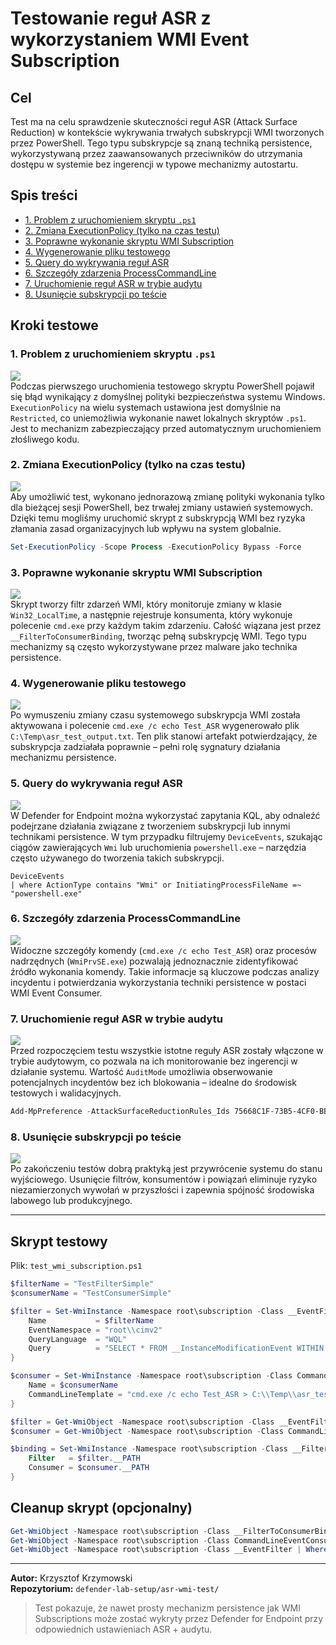 # Testowanie reguł ASR z wykorzystaniem WMI Event Subscription

## Cel
Test ma na celu sprawdzenie skuteczności reguł ASR (Attack Surface Reduction) w kontekście wykrywania trwałych subskrypcji WMI tworzonych przez PowerShell. Tego typu subskrypcje są znaną techniką persistence, wykorzystywaną przez zaawansowanych przeciwników do utrzymania dostępu w systemie bez ingerencji w typowe mechanizmy autostartu.

##  Spis treści
- [1. Problem z uruchomieniem skryptu `.ps1`](#1-problem-z-uruchomieniem-skryptu-ps1)
- [2. Zmiana ExecutionPolicy (tylko na czas testu)](#2-zmiana-executionpolicy-tylko-na-czas-testu)
- [3. Poprawne wykonanie skryptu WMI Subscription](#3-poprawne-wykonanie-skryptu-wmi-subscription)
- [4. Wygenerowanie pliku testowego](#4-wygenerowanie-pliku-testowego)
- [5. Query do wykrywania reguł ASR](#5-query-do-wykrywania-reguł-asr)
- [6. Szczegóły zdarzenia ProcessCommandLine](#6-szczegóły-zdarzenia-processcommandline)
- [7. Uruchomienie reguł ASR w trybie audytu](#7-uruchomienie-reguł-asr-w-trybie-audytu)
- [8. Usunięcie subskrypcji po teście](#8-usunięcie-subskrypcji-po-teście)

##  Kroki testowe

### 1. Problem z uruchomieniem skryptu `.ps1`
![](../screenshots/ASR-WMI-test/001_blad_uruchomienia_skryptu.png)  
Podczas pierwszego uruchomienia testowego skryptu PowerShell pojawił się błąd wynikający z domyślnej polityki bezpieczeństwa systemu Windows. `ExecutionPolicy` na wielu systemach ustawiona jest domyślnie na `Restricted`, co uniemożliwia wykonanie nawet lokalnych skryptów `.ps1`. Jest to mechanizm zabezpieczający przed automatycznym uruchomieniem złośliwego kodu.

### 2. Zmiana ExecutionPolicy (tylko na czas testu)
![](../screenshots/ASR-WMI-test/002_zmiana_execution_policy.png)  
Aby umożliwić test, wykonano jednorazową zmianę polityki wykonania tylko dla bieżącej sesji PowerShell, bez trwałej zmiany ustawień systemowych. Dzięki temu mogliśmy uruchomić skrypt z subskrypcją WMI bez ryzyka złamania zasad organizacyjnych lub wpływu na system globalnie.
```powershell
Set-ExecutionPolicy -Scope Process -ExecutionPolicy Bypass -Force
```

### 3. Poprawne wykonanie skryptu WMI Subscription
![](../screenshots/ASR-WMI-test/003_subskrypcja_WMI_dziala.png)  
Skrypt tworzy filtr zdarzeń WMI, który monitoruje zmiany w klasie `Win32_LocalTime`, a następnie rejestruje konsumenta, który wykonuje polecenie `cmd.exe` przy każdym takim zdarzeniu. Całość wiązana jest przez `__FilterToConsumerBinding`, tworząc pełną subskrypcję WMI. Tego typu mechanizmy są często wykorzystywane przez malware jako technika persistence.

### 4. Wygenerowanie pliku testowego
![](../screenshots/ASR-WMI-test/004_plik_ASR_wygenerowany.png)  
Po wymuszeniu zmiany czasu systemowego subskrypcja WMI została aktywowana i polecenie `cmd.exe /c echo Test_ASR` wygenerowało plik `C:\Temp\asr_test_output.txt`. Ten plik stanowi artefakt potwierdzający, że subskrypcja zadziałała poprawnie – pełni rolę sygnatury działania mechanizmu persistence.

### 5. Query do wykrywania reguł ASR
![](../screenshots/ASR-WMI-test/005_query_do_wyszukiwania_ASR.png)  
W Defender for Endpoint można wykorzystać zapytania KQL, aby odnaleźć podejrzane działania związane z tworzeniem subskrypcji lub innymi technikami persistence. W tym przypadku filtrujemy `DeviceEvents`, szukając ciągów zawierających `Wmi` lub uruchomienia `powershell.exe` – narzędzia często używanego do tworzenia takich subskrypcji.
```kql
DeviceEvents
| where ActionType contains "Wmi" or InitiatingProcessFileName =~ "powershell.exe"
```

### 6. Szczegóły zdarzenia ProcessCommandLine
![](../screenshots/ASR-WMI-test/006_processcommandline_szczegoly.png)  
Widoczne szczegóły komendy (`cmd.exe /c echo Test_ASR`) oraz procesów nadrzędnych (`WmiPrvSE.exe`) pozwalają jednoznacznie zidentyfikować źródło wykonania komendy. Takie informacje są kluczowe podczas analizy incydentu i potwierdzania wykorzystania techniki persistence w postaci WMI Event Consumer.

### 7. Uruchomienie reguł ASR w trybie audytu
![](../screenshots/ASR-WMI-test/007_uruchomienie_regul_ASR_audit.png)  
Przed rozpoczęciem testu wszystkie istotne reguły ASR zostały włączone w trybie audytowym, co pozwala na ich monitorowanie bez ingerencji w działanie systemu. Wartość `AuditMode` umożliwia obserwowanie potencjalnych incydentów bez ich blokowania – idealne do środowisk testowych i walidacyjnych.
```powershell
Add-MpPreference -AttackSurfaceReductionRules_Ids 75668C1F-73B5-4CF0-BB93-3ECF5CB7CC84 -AttackSurfaceReductionRules_Actions AuditMode
```

### 8. Usunięcie subskrypcji po teście
![](../screenshots/ASR-WMI-test/008_usuniecie_subskrypcji_WMI.png)  
Po zakończeniu testów dobrą praktyką jest przywrócenie systemu do stanu wyjściowego. Usunięcie filtrów, konsumentów i powiązań eliminuje ryzyko niezamierzonych wywołań w przyszłości i zapewnia spójność środowiska labowego lub produkcyjnego.

---

##  Skrypt testowy
Plik: `test_wmi_subscription.ps1`
```powershell
$filterName = "TestFilterSimple"
$consumerName = "TestConsumerSimple"

$filter = Set-WmiInstance -Namespace root\subscription -Class __EventFilter -Arguments @{
    Name           = $filterName
    EventNamespace = "root\\cimv2"
    QueryLanguage  = "WQL"
    Query          = "SELECT * FROM __InstanceModificationEvent WITHIN 60 WHERE TargetInstance ISA 'Win32_LocalTime'"
}

$consumer = Set-WmiInstance -Namespace root\subscription -Class CommandLineEventConsumer -Arguments @{
    Name = $consumerName
    CommandLineTemplate = "cmd.exe /c echo Test_ASR > C:\\Temp\\asr_test_output.txt"
}

$filter = Get-WmiObject -Namespace root\subscription -Class __EventFilter | Where-Object { $_.Name -eq $filterName }
$consumer = Get-WmiObject -Namespace root\subscription -Class CommandLineEventConsumer | Where-Object { $_.Name -eq $consumerName }

$binding = Set-WmiInstance -Namespace root\subscription -Class __FilterToConsumerBinding -Arguments @{
    Filter   = $filter.__PATH
    Consumer = $consumer.__PATH
}
```

##  Cleanup skrypt (opcjonalny)
```powershell
Get-WmiObject -Namespace root\subscription -Class __FilterToConsumerBinding | Where-Object { $_.Filter -like "*TestFilterSimple*" } | Remove-WmiObject
Get-WmiObject -Namespace root\subscription -Class CommandLineEventConsumer | Where-Object { $_.Name -eq "TestConsumerSimple" } | Remove-WmiObject
Get-WmiObject -Namespace root\subscription -Class __EventFilter | Where-Object { $_.Name -eq "TestFilterSimple" } | Remove-WmiObject
```

---

**Autor:** Krzysztof Krzymowski  
**Repozytorium:** `defender-lab-setup/asr-wmi-test/`

> Test pokazuje, że nawet prosty mechanizm persistence jak WMI Subscriptions może zostać wykryty przez Defender for Endpoint przy odpowiednich ustawieniach ASR + audytu.
````
